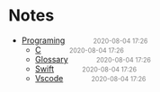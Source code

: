 
# Notes

- <a href="programing/README.md">Programing</a><span style="padding-left:2em;color:yellow"></span><span style="color:gray;font-size:.8em;padding-left:2em">2020-08-04 17:26</span>
  - <a href="programing/c.md">C</a><span style="padding-left:2em;color:yellow"></span><span style="color:gray;font-size:.8em;padding-left:2em">2020-08-04 17:26</span>
  - <a href="programing/glossary.md">Glossary</a><span style="padding-left:2em;color:yellow"></span><span style="color:gray;font-size:.8em;padding-left:2em">2020-08-04 17:26</span>
  - <a href="programing/swift.md">Swift</a><span style="padding-left:2em;color:yellow"></span><span style="color:gray;font-size:.8em;padding-left:2em">2020-08-04 17:26</span>
  - <a href="programing/vscode.md">Vscode</a><span style="padding-left:2em;color:yellow"></span><span style="color:gray;font-size:.8em;padding-left:2em">2020-08-04 17:26</span>

